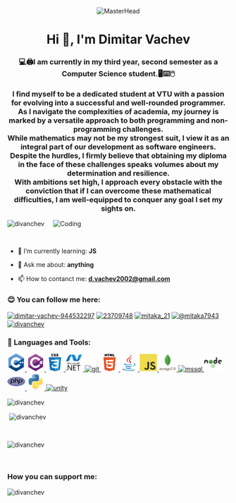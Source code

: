 <div align="center">
  <img src="https://user-images.githubusercontent.com/74038190/212750155-3ceddfbd-19d3-40a3-87af-8d329c8323c4.gif" alt="MasterHead">
</div>

<h1 align="center">Hi 👋, I'm Dimitar Vachev</h1>
<h3 align="center">💻🖨I am currently in my third year, second semester as a Computer Science student.🖥⌨🖱 
                   <br><br>I find myself to be a dedicated student at VTU with a passion for evolving into a successful and well-rounded programmer. 
                   <br>As I navigate the complexities of academia, my journey is marked by a versatile approach to both programming and non-programming challenges. 
                   <br>While mathematics may not be my strongest suit, I view it as an integral part of our development as software engineers. 
                   <br>Despite the hurdles, I firmly believe that obtaining my diploma in the face of these challenges speaks volumes about my determination and resilience. 
                   <br>With ambitions set high, I approach every obstacle with the conviction that if I can overcome these mathematical difficulties, I am well-equipped to conquer any goal I set my sights on.</h3>
<img align="right" alt="Coding" width="400" src= "https://gifdb.com/images/high/coding-skills-loading-dk68v8z0hevjpuiv.gif">

<p align="left"> <img src="https://komarev.com/ghpvc/?username=divanchev&label=Profile%20views&color=0e75b6&style=flat" alt="divanchev" /> </p>

<p align="left"> <a href="https://twitter.com/" target="blank"><img src="https://img.shields.io/twitter/follow/?logo=twitter&style=for-the-badge" alt="" /></a> </p>

- 🌱 I’m currently learning: **JS**

- 💬 Ask me about: **anything**

- 📫 How to contanct me: **d.vachev2002@gmail.com**

<h3 align="left">&#128522 You can follow me here:</h3>
<p align="left">
<a href="https://linkedin.com/in/dimitar-vachev-944532297" target="blank"><img align="center" src="https://raw.githubusercontent.com/rahuldkjain/github-profile-readme-generator/master/src/images/icons/Social/linked-in-alt.svg" alt="dimitar-vachev-944532297" height="30" width="40" /></a>
<a href="https://stackoverflow.com/users/23709748" target="blank"><img align="center" src="https://raw.githubusercontent.com/rahuldkjain/github-profile-readme-generator/master/src/images/icons/Social/stack-overflow.svg" alt="23709748" height="30" width="40" /></a>
<a href="https://instagram.com/mitaka_21" target="blank"><img align="center" src="https://raw.githubusercontent.com/rahuldkjain/github-profile-readme-generator/master/src/images/icons/Social/instagram.svg" alt="mitaka_21" height="30" width="40" /></a>
<a href="https://www.youtube.com/c/@mitaka7943" target="blank"><img align="center" src="https://raw.githubusercontent.com/rahuldkjain/github-profile-readme-generator/master/src/images/icons/Social/youtube.svg" alt="@mitaka7943" height="30" width="40" /></a>
<a href="https://discord.gg/divanchev" target="blank"><img align="center" src="https://raw.githubusercontent.com/rahuldkjain/github-profile-readme-generator/master/src/images/icons/Social/discord.svg" alt="divanchev" height="30" width="40" /></a>
</p>

<h3 align="left">&#128511 Languages and Tools:</h3>
<p align="left"> <a href="https://www.w3schools.com/cpp/" target="_blank" rel="noreferrer"> <img src="https://raw.githubusercontent.com/devicons/devicon/master/icons/cplusplus/cplusplus-original.svg" alt="cplusplus" width="40" height="40"/> </a> <a href="https://www.w3schools.com/cs/" target="_blank" rel="noreferrer"> <img src="https://raw.githubusercontent.com/devicons/devicon/master/icons/csharp/csharp-original.svg" alt="csharp" width="40" height="40"/> </a> <a href="https://www.w3schools.com/css/" target="_blank" rel="noreferrer"> <img src="https://raw.githubusercontent.com/devicons/devicon/master/icons/css3/css3-original-wordmark.svg" alt="css3" width="40" height="40"/> </a> <a href="https://dotnet.microsoft.com/" target="_blank" rel="noreferrer"> <img src="https://raw.githubusercontent.com/devicons/devicon/master/icons/dot-net/dot-net-original-wordmark.svg" alt="dotnet" width="40" height="40"/> </a> <a href="https://git-scm.com/" target="_blank" rel="noreferrer"> <img src="https://www.vectorlogo.zone/logos/git-scm/git-scm-icon.svg" alt="git" width="40" height="40"/> </a> <a href="https://www.w3.org/html/" target="_blank" rel="noreferrer"> <img src="https://raw.githubusercontent.com/devicons/devicon/master/icons/html5/html5-original-wordmark.svg" alt="html5" width="40" height="40"/> </a> <a href="https://www.java.com" target="_blank" rel="noreferrer"> <img src="https://raw.githubusercontent.com/devicons/devicon/master/icons/java/java-original.svg" alt="java" width="40" height="40"/> </a> <a href="https://developer.mozilla.org/en-US/docs/Web/JavaScript" target="_blank" rel="noreferrer"> <img src="https://raw.githubusercontent.com/devicons/devicon/master/icons/javascript/javascript-original.svg" alt="javascript" width="40" height="40"/> </a> <a href="https://www.mongodb.com/" target="_blank" rel="noreferrer"> <img src="https://raw.githubusercontent.com/devicons/devicon/master/icons/mongodb/mongodb-original-wordmark.svg" alt="mongodb" width="40" height="40"/> </a> <a href="https://www.microsoft.com/en-us/sql-server" target="_blank" rel="noreferrer"> <img src="https://www.svgrepo.com/show/303229/microsoft-sql-server-logo.svg" alt="mssql" width="40" height="40"/> </a> <a href="https://nodejs.org" target="_blank" rel="noreferrer"> <img src="https://raw.githubusercontent.com/devicons/devicon/master/icons/nodejs/nodejs-original-wordmark.svg" alt="nodejs" width="40" height="40"/> </a> <a href="https://www.php.net" target="_blank" rel="noreferrer"> <img src="https://raw.githubusercontent.com/devicons/devicon/master/icons/php/php-original.svg" alt="php" width="40" height="40"/> </a> <a href="https://www.python.org" target="_blank" rel="noreferrer"> <img src="https://raw.githubusercontent.com/devicons/devicon/master/icons/python/python-original.svg" alt="python" width="40" height="40"/> </a> <a href="https://unity.com/" target="_blank" rel="noreferrer"> <img src="https://www.vectorlogo.zone/logos/unity3d/unity3d-icon.svg" alt="unity" width="40" height="40"/> </a> </p>

<p><img align="center" src="https://github-readme-stats.vercel.app/api/top-langs?username=divanchev&show_icons=true&locale=en&layout=compact" alt="divanchev" /></p>

<p>&nbsp;<img align="center" src="https://github-readme-stats.vercel.app/api?username=divanchev&show_icons=true&locale=en" alt="divanchev" /></p><br>

<p><img align="center" src="https://github-readme-streak-stats.herokuapp.com/?user=divanchev&" alt="divanchev" /></p><br>

<h3 align="left">How you can support me:</h3>

<p><a href="https://www.buymeacoffee.com/divanchev"> <img align="left" src="https://cdn.buymeacoffee.com/buttons/v2/default-yellow.png" height="50" width="210" alt="divanchev" /></a></p>
